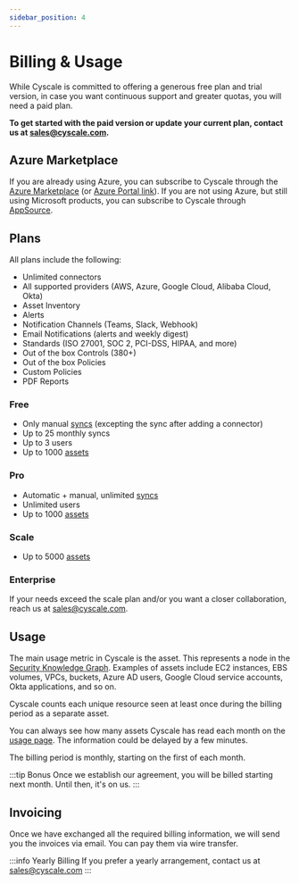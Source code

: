 ```yaml
---
sidebar_position: 4
---
```


# Billing & Usage

While Cyscale is committed to offering a generous free plan and trial version, in case you want continuous support and greater quotas, you will need a paid plan.

**To get started with the paid version or update your current plan, contact us at sales@cyscale.com.**

## Azure Marketplace

If you are already using Azure, you can subscribe to Cyscale through the [Azure Marketplace](https://azuremarketplace.microsoft.com/en-us/marketplace/apps/cyscale.cyscale) (or [Azure Portal link](https://portal.azure.com/#create/cyscale.cyscale/preview)). If you are not using Azure, but still using Microsoft products, you can subscribe to Cyscale through [AppSource](https://appsource.microsoft.com/en-us/product/web-apps/cyscale.cyscale).

## Plans

All plans include the following:

- Unlimited connectors
- All supported providers (AWS, Azure, Google Cloud, Alibaba Cloud, Okta)
- Asset Inventory
- Alerts
- Notification Channels (Teams, Slack, Webhook)
- Email Notifications (alerts and weekly digest)
- Standards (ISO 27001, SOC 2, PCI-DSS, HIPAA, and more)
- Out of the box Controls (380+)
- Out of the box Policies
- Custom Policies
- PDF Reports

### Free

- Only manual [syncs](../intro/dictionary.md#sync) (excepting the sync after adding a connector)
- Up to 25 monthly syncs
- Up to 3 users
- Up to 1000 [assets](../intro/dictionary.md#asset)

### Pro

- Automatic + manual, unlimited [syncs](../intro/dictionary.md#sync)
- Unlimited users
- Up to 1000 [assets](../intro/dictionary.md#asset)

### Scale

- Up to 5000 [assets](../intro/dictionary.md#asset)

### Enterprise

If your needs exceed the scale plan and/or you want a closer collaboration, reach us at <sales@cyscale.com>.

## Usage

The main usage metric in Cyscale is the asset. This represents a node in the [Security Knowledge Graph](../intro/overview.mdx#security-knowledge-graph). Examples of assets include EC2 instances, EBS volumes, VPCs, buckets, Azure AD users, Google Cloud service accounts, Okta applications, and so on.

Cyscale counts each unique resource seen at least once during the billing period as a separate asset.

You can always see how many assets Cyscale has read each month on the [usage page](https://app.cyscale.com/usage). The information could be delayed by a few minutes.

The billing period is monthly, starting on the first of each month.

:::tip Bonus
Once we establish our agreement, you will be billed starting next month. Until then, it's on us.
:::

## Invoicing

Once we have exchanged all the required billing information, we will send you the invoices via email. You can pay them via wire transfer.

:::info Yearly Billing
If you prefer a yearly arrangement, contact us at sales@cyscale.com
:::
